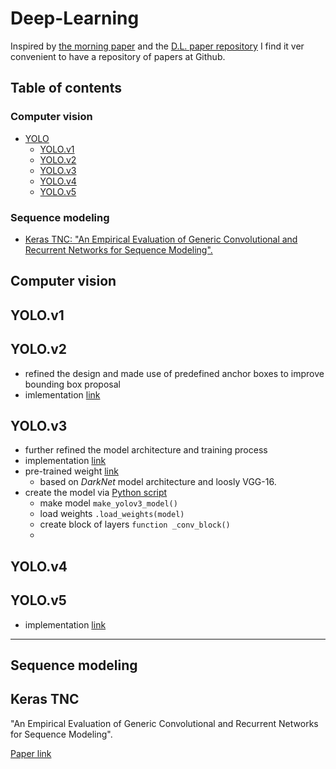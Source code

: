 <h1> Deep-Learning </h1>

Inspired by [the morning paper](https://blog.acolyer.org/about/) and the [D.L. paper repository]() I find it ver convenient to have a repository of papers at Github.

Table of contents
-----------------

<h3>Computer vision</h3>


<!--ts-->
  * [YOLO](#YOLO)
    * [YOLO.v1](#YOLOv1)
    * [YOLO.v2](#YOLOv2)
    * [YOLO.v3](#YOLOv3)
    * [YOLO.v4](#YOLOv4)
    * [YOLO.v5](#YOLOv5)
<!--te-->

<h3>Sequence modeling</h3>

* [Keras TNC: "An Empirical Evaluation of Generic Convolutional and Recurrent Networks for Sequence Modeling".](#Keras-TNC)


<h2>Computer vision</h2>

YOLO.v1
----

YOLO.v2
-------

-  refined the design and made use of predefined anchor boxes to improve bounding box proposal
- imlementation [link](https://github.com/allanzelener/YAD2K)


YOLO.v3
-------
- further refined the model architecture and training process
- implementation [link](https://github.com/experiencor/keras-yolo3)
- pre-trained weight [link](https://pjreddie.com/media/files/yolov3.weights)
   - based on _DarkNet_ model architecture and loosly VGG-16.
- create the model via [Python script](https://raw.githubusercontent.com/experiencor/keras-yolo3/master/yolo3_one_file_to_detect_them_all.py)
   - make model `make_yolov3_model()`
   - load weights `.load_weights(model)`
   - create block of layers `function _conv_block()`
   - 



YOLO.v4
-------

YOLO.v5
-------
- implementation [link](https://github.com/ultralytics/yolov5)


---

<h2>Sequence modeling</h2>

Keras TNC
-------
"An Empirical Evaluation of Generic Convolutional and Recurrent Networks for Sequence Modeling". 

[Paper link](https://arxiv.org/pdf/1803.01271.pdf)





